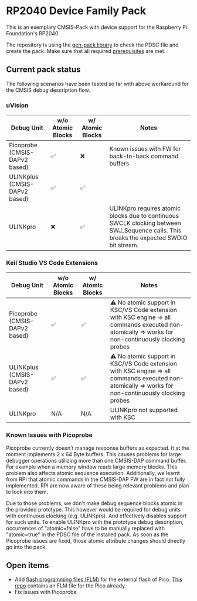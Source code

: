 # RP2040 Device Family Pack

This is an exemplary CMSIS-Pack with device support for the Raspberry Pi Foundation's RP2040.

The repository is using the [gen-pack library]() to check the PDSC file and create the pack. Make sure that all required [prerequisites](https://github.com/Open-CMSIS-Pack/gen-pack#prerequisites) are met.

## Current pack status

The following scenarios have been tested so far with above workaround for the CMSIS debug description flow.

### uVision

| Debug Unit | w/o Atomic Blocks | w/ Atomic Blocks | Notes|
|------------|-------------------|------------------|------|
| Picoprobe (CMSIS-DAPv2 based) | :white_check_mark: | :x: | Known issues with FW for back-to-back command buffers|
| ULINKplus (CMSIS-DAPv2 based) | :white_check_mark: | :white_check_mark: | |
| ULINKpro | :x: | :white_check_mark: | ULINKpro requires atomic blocks due to continuous SWCLK clocking between SWJ_Sequence calls. This breaks the expected SWDIO bit stream. |

### Keil Studio VS Code Extensions

| Debug Unit | w/o Atomic Blocks | w/ Atomic Blocks | Notes|
|------------|-------------------|------------------|------|
| Picoprobe (CMSIS-DAPv2 based) | :white_check_mark: | :white_check_mark: | :warning: No atomic support in KSC/VS Code extension with KSC engine => all commands executed non-atomically => works for non-continuously clocking probes |
| ULINKplus (CMSIS-DAPv2 based) | :white_check_mark: | :white_check_mark: | :warning: No atomic support in KSC/VS Code extension with KSC engine => all commands executed non-atomically => works for non-continuously clocking probes |
| ULINKpro | N/A | N/A | ULINKpro not supported with KSC |

### Known Issues with Picoprobe

Picoprobe currently doesn't manage response buffers as expected. It at the moment implements 2 x 64 Byte buffers.
This causes problems for large debugger operations utilizing more than one CMSIS-DAP command buffer. For example when a memory window reads large memory blocks.
This problem also affects atomic sequence execution. Additionally, we learnt from RPI that atomic commands in the CMSIS-DAP FW are in fact not fully implemented.
RPI are now aware of these being relevant problems and plan to look into them.

Due to those problems, we don't make debug sequence blocks atomic in the provided prototype. This however would be required for debug units with continuous clocking (e.g. ULINKpro). And effectively disables support for such units.
To enable ULINKpro with the prototype debug description, occurrences of "atomic=false" have to be manually replaced with "atomic=true" in the PDSC file of the installed pack. As soon as the Picoprobe issues are fixed, those atomic attribute changes should directly go into the pack.

## Open items

- Add [flash programming files (FLM)](https://open-cmsis-pack.github.io/Open-CMSIS-Pack-Spec/main/html/flashAlgorithm.html) for the external flash of Pico. [This repo](https://github.com/Aladdin-Wang/RP2040_Flash_Algorithm) contains an FLM file for the Pico already.
- Fix issues with Picoprobe
